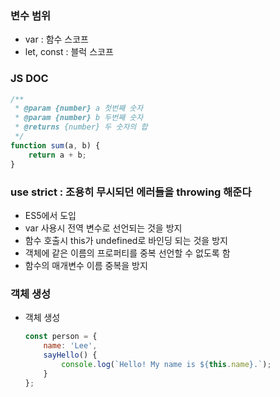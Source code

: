 ### 변수 범위
- var : 함수 스코프
- let, const : 블럭 스코프

### JS DOC
```js
/**
 * @param {number} a 첫번째 숫자
 * @param {number} b 두번째 숫자
 * @returns {number} 두 숫자의 합
 */
function sum(a, b) {
	return a + b;
}
```

### use strict : 조용히 무시되던 에러들을 throwing 해준다
- ES5에서 도입
- var 사용시 전역 변수로 선언되는 것을 방지
- 함수 호출시 this가 undefined로 바인딩 되는 것을 방지
- 객체에 같은 이름의 프로퍼티를 중복 선언할 수 없도록 함
- 함수의 매개변수 이름 중복을 방지

### 객체 생성
- 객체 생성
	```js
	const person = {
		name: 'Lee',
		sayHello() {
			console.log(`Hello! My name is ${this.name}.`);
		}
	};
	```



